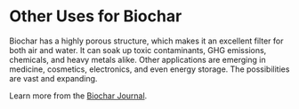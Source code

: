 # Other Uses for Biochar

Biochar has a highly porous structure, which makes it an excellent filter for both air and water. It can soak up toxic contaminants, GHG emissions, chemicals, and heavy metals alike. Other applications are emerging in medicine, cosmetics, electronics, and even energy storage. The possibilities are vast and expanding.

Learn more from the [Biochar Journal](https://www.biochar-journal.org/en/ct/2).

